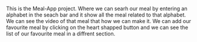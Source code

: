This is the Meal-App project. 
Where we can searh our meal by entering an alphabet in the seach bar and it show all the meal related to that alphabet.
We can see the video of that meal that how we can make it.
We can add our favourite meal by clicking on the heart shapped button and we can see the list of our favourite meal in a diffrent section. 
